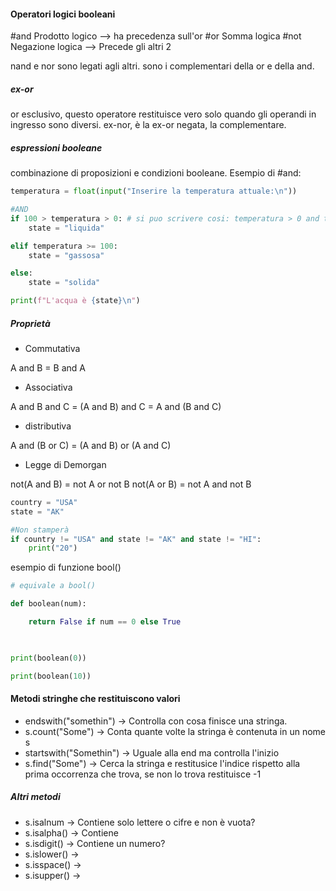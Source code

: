 #### Operatori logici booleani

#and Prodotto logico --> ha precedenza sull'or
#or   Somma logica
#not Negazione logica --> Precede gli altri 2

nand e nor sono legati agli altri. sono i complementari della or e della and.
##### ex-or
or esclusivo,
questo operatore restituisce vero solo quando gli operandi in ingresso sono diversi.
ex-nor, è la ex-or negata, la complementare.
##### espressioni booleane

combinazione di proposizioni e condizioni booleane.
Esempio di #and:

```Python
temperatura = float(input("Inserire la temperatura attuale:\n"))

#AND
if 100 > temperatura > 0: # si puo scrivere cosi: temperatura > 0 and temperatura < 100
    state = "liquida"

elif temperatura >= 100:
    state = "gassosa"

else:
    state = "solida"

print(f"L'acqua è {state}\n")
```

##### Proprietà

- Commutativa

A and B = B and A

- Associativa

A and B and C = (A and B) and C = A and (B and C)

- distributiva

A and (B or C) = (A and B) or (A and C)

- Legge di Demorgan

not(A and B) = not A or not B
not(A or B) = not A and not B
```Python
country = "USA"
state = "AK"

#Non stamperà
if country != "USA" and state != "AK" and state != "HI":
    print("20")
```

esempio di funzione bool()
```Python
# equivale a bool()

def boolean(num):

    return False if num == 0 else True

  

print(boolean(0))

print(boolean(10))
```

#### Metodi stringhe che restituiscono valori

- endswith("somethin") -> Controlla con cosa finisce una stringa.
- s.count("Some") -> Conta quante volte la stringa è contenuta in un nome s
- startswith("Somethin") -> Uguale alla end ma controlla l'inizio
- s.find("Some") -> Cerca la stringa e restitusice l'indice rispetto alla prima occorrenza che trova, se non lo trova restituisce -1

##### Altri metodi

- s.isalnum -> Contiene solo lettere o cifre e non è vuota?
- s.isalpha() -> Contiene
- s.isdigit() -> Contiene un numero?
- s.islower() ->
- s.isspace() ->
- s.isupper() ->



